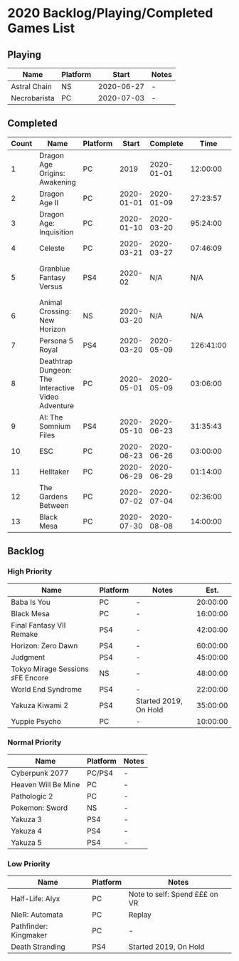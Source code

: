 # 2020 Backlog/Playing/Completed Games List

## Playing
| Name  | Platform | Start | Notes |
| - | - | - | - |
| Astral Chain | NS | 2020-06-27 | - |
| Necrobarista | PC | 2020-07-03 | - |

## Completed
| Count | Name  | Platform | Start | Complete | Time | Rating | Notes |
| - | - | - | - | - | - | - | - |
| 1 | Dragon Age Origins: Awakening | PC | 2019 | 2020-01-01 | 12:00:00 | ~ | Replay |
| 2 | Dragon Age II | PC | 2020-01-01 | 2020-01-09 | 27:23:57 | ~ | - |
| 3 | Dragon Age: Inquisition | PC | 2020-01-10 | 2020-03-20 | 95:24:00 | + | - | 
| 4 | Celeste | PC |  2020-03-21 | 2020-03-27 | 07:46:09 | + | - |
| 5 | Granblue Fantasy Versus | PS4 | 2020-02 | N/A | N/A | + | Fighting Game, so can't really "complete" |
| 6 | Animal Crossing: New Horizon | NS | 2020-03-20 | N/A | N/A | + | Sim, can't really "complete" |
| 7 | Persona 5 Royal | PS4 | 2020-03-20 | 2020-05-09 | 126:41:00 | + | - |
| 8 | Deathtrap Dungeon: The Interactive Video Adventure | PC | 2020-05-01 | 2020-05-09 | 03:06:00 | + | Single Route Clear |
| 9 | AI: The Somnium Files | PS4 | 2020-05-10 | 2020-06-23 | 31:35:43 | ~ | - |
| 10 | ESC | PC | 2020-06-23 | 2020-06-26 | 03:00:00 | ~ | - |
| 11 | Helltaker | PC | 2020-06-29 | 2020-06-29 | 01:14:00 | + | Demon Girls <3 |
| 12 | The Gardens Between | PC | 2020-07-02 | 2020-07-04 | 02:36:00 | + | - |
| 13 | Black Mesa | PC | 2020-07-30 | 2020-08-08 | 14:00:00 | + | - |

## Backlog
### High Priority
| Name  | Platform | Notes | Est. |
| - | - | - | - |
| Baba Is You | PC | - | 20:00:00 |
| Black Mesa | PC | - | 16:00:00 |
| Final Fantasy VII Remake | PS4 | - | 42:00:00 |
| Horizon: Zero Dawn | PS4 | - | 60:00:00 |
| Judgment | PS4 | - | 45:00:00 |
| Tokyo Mirage Sessions ♯FE Encore | NS | - | 48:00:00 |
| World End Syndrome | PS4 | - | 22:00:00 |
| Yakuza Kiwami 2 | PS4 | Started 2019, On Hold | 35:00:00 |
| Yuppie Psycho | PC | - | 10:00:00 |

### Normal Priority
| Name  | Platform | Notes |
| - | - | - |
| Cyberpunk 2077 | PC/PS4 | - |
| Heaven Will Be Mine | PC | - |
| Pathologic 2 | PC | - |
| Pokemon: Sword | NS | - |
| Yakuza 3 | PS4 | - |
| Yakuza 4 | PS4 | - |
| Yakuza 5 | PS4 | - |

### Low Priority
| Name  | Platform | Notes |
| - | - | - |
| Half-Life: Alyx | PC | Note to self: Spend £££ on VR |
| NieR: Automata | PC | Replay |
| Pathfinder: Kingmaker | PC | - |
| Death Stranding | PS4 | Started 2019, On Hold |
